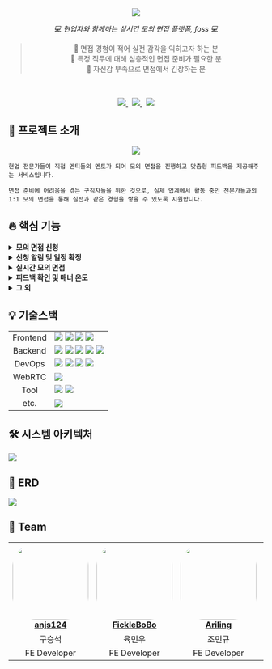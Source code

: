 <div align="center">
	<img src="https://velog.velcdn.com/images/gangintheremark/post/9fa75daf-cf09-4f03-8916-9dbad445cb14/image.png">

<i> 💻 현업자와 함께하는 실시간 모의 면접 플랫폼, foss 💻 </i>
> 📍 면접 경험이 적어 실전 감각을 익히고자 하는 분 <br/>
> 📍 특정 직무에 대해 심층적인 면접 준비가 필요한 분 <br />
> 📍 자신감 부족으로 면접에서 긴장하는 분 <br/>
 
  <br/><br/>
    <a href="https://i11a705.p.ssafy.io/">
  	       <img src="https://img.shields.io/badge/foss-white?style=fot-the-badge&logo=headspace&logoColor=4CCDC6"> 
  </a> &nbsp;
     <a href="https://www.youtube.com/watch?v=rissa0YjNzk">
       <img src="https://img.shields.io/badge/youtube-white?style=fot-the-badge&logo=youtube&logoColor=FF0000"> 
      </a> &nbsp;
       <a href="">
       <img src="https://img.shields.io/badge/blog-white?style=fot-the-badge&logo=tistory&logoColor=000000"> 
      </a>
</div>


## 👀 프로젝트 소개
<div align="center">
  	<img src="https://velog.velcdn.com/images/gangintheremark/post/33ea912d-ee4a-4f09-b50f-df0e86adc5a1/image.gif">
  </div>

```
현업 전문가들이 직접 멘티들의 멘토가 되어 모의 면접을 진행하고 맞춤형 피드백을 제공해주는 서비스입니다. 

면접 준비에 어려움을 겪는 구직자들을 위한 것으로, 실제 업계에서 활동 중인 전문가들과의 
1:1 모의 면접을 통해 실전과 같은 경험을 쌓을 수 있도록 지원합니다.
```

## 🔥 핵심 기능
<details>
  <summary><b>모의 면접 신청</b></summary>
  <div>
    <i>멘티들은 관심있는 기업과 직무의 멘토를 찾아 면접을 신청할 수 있습니다.</i>  
   <table>
     <tr>
       <td>
       	  <img width="325" src="https://velog.velcdn.com/images/gangintheremark/post/ceee6445-68c1-4a9f-bed5-dac62e618293/image.png")
       </td>
       <td>
       	  <img width="325" src="https://velog.velcdn.com/images/gangintheremark/post/0b2c0095-b505-4410-a9b4-fb1476d3410a/image.png">
       </td>
     </tr>
    </table>
  <br><br>
  </div>
</details>

<details>
  <summary><b>신청 알림 및 일정 확정</b></summary>
  <div>
    <i>멘토는 자신의 일정에 신청한 멘티들의 자기소개서를 확인 후 면접을 확정할 수 있습니다.</i>  
   <table>
     <tr>
       <td>
       	  <img width="325" src="https://velog.velcdn.com/images/gangintheremark/post/0680dbe7-2931-43fe-bb75-862137ddb230/image.png")
       </td>
       <td>
       	  <img width="325" src="https://velog.velcdn.com/images/gangintheremark/post/60b87579-f635-45e0-a161-78312ebb9428/image.png">
       </td>
     </tr>
    </table>
  <br><br>
  </div>
</details>

<details>
  <summary><b>실시간 모의 면접</b></summary>
  <div>
    <i>멘토는 각 멘티들에게 피드백을 작성할 수 있습니다. 멘티들은 서로에게 상호 피드백을 작성할 수 있습니다. </i>  
   <table>
     <tr align="center">
       <td>멘토 화면</td>
       <td>멘티 화면</td>
     </tr>
     <tr>
       <td>
       	  <img width="325"src="https://velog.velcdn.com/images/gangintheremark/post/dc68e111-15e8-4e64-870d-2c1ad5406220/image.gif">
       </td>
       <td>
       	  <img width="325"src="https://velog.velcdn.com/images/gangintheremark/post/679d8c24-30b0-40fb-b1ad-620f3f66ad5a/image.gif">
       </td>
     </tr>
    </table>
  <br><br>
  </div>
</details>

<details>
  <summary><b>피드백 확인 및 매너 온도</b></summary>
  <div>
    <i>면접이 끝난 후 멘티는 멘토와 다른 멘티가 작성한 피드백을 확인할 수 있습니다. 함께 참여한 멘티들의 별점을 부여할 수 있으며 이 별점에 따라 매너온도가 변합니다. <br/> <br/>
    또한 멘티는 멘토의 리뷰를 작성할 수 있습니다.</i>  
   <table>
     <tr>
       <td>
       	  <img width="325"src="https://velog.velcdn.com/images/gangintheremark/post/12329fd4-e69d-4af1-8070-26fb0dd2421a/image.gif">
       </td>
       <td>
       	  <img width="325"src="https://velog.velcdn.com/images/gangintheremark/post/ccd80f78-d180-4881-b3d8-74ce485e91bc/image.png">
       </td>
     </tr>
    </table>
  <br><br>
  </div>
</details>

<details>
  <summary><b>그 외</b></summary>
  <div>
    <i>- 여러가지 기업과 해당 기업의 멘토들을 한 눈에 확인할 수 있습니다.  <br/>
      - 면접 경험을 공유할 수 있습니다.
    </i> 
   <table>
     <tr>
       <td>
       	  <img width="325"src="https://velog.velcdn.com/images/gangintheremark/post/e195449d-c0a4-49ec-ad79-fd38ec60f09a/image.gif">
       </td>
       <td>
       	  <img width="325"src="https://velog.velcdn.com/images/gangintheremark/post/dbbce6fa-1adf-4a2c-b74e-f1da1d0765d7/image.png">
       </td>
     </tr>
    </table>
  <br><br>
  </div>
</details>

## 💡 기술스택
<table>
   <tr>
      <td colspan="2" align="center">
        Frontend 
      </td>
      <td colspan="4">
   <img src="https://img.shields.io/badge/React-61DAFB?style=flat-square&logo=React&logoColor=white"/> <img src="https://img.shields.io/badge/TypeScript-3178C6?style=flat-square&logo=TypeScript&logoColor=black"/> 
         <img src="https://img.shields.io/badge/React Query-FF4154?style=flat-square&logo=reactquery&logoColor=white"/> 
                 <img src="https://img.shields.io/badge/Jest-C21325?style=flat-square&logo=jest&logoColor=white"/>
      </td>
   </tr>
   <tr>
      <td colspan="2" align="center">
        Backend
      </td>
      <td colspan="4">
     <img src="https://img.shields.io/badge/Spring Boot-6DB33F?style=flat-square&logo=springboot&logoColor=white"/> 
             <img src="https://img.shields.io/badge/Spring Security-6DB33F?style=flat-square&logo=springsecurity&logoColor=white"/> 
             <img src="https://img.shields.io/badge/Spring Data JPA-6DB33F?style=flat-square&logo=spring&logoColor=white"/> 
                             <img src="https://img.shields.io/badge/mariadb-003545?style=flat-square&logo=mariadb&logoColor=white"/> 
                                     <img src="https://img.shields.io/badge/redis-FF4438?style=flat-square&logo=redis&logoColor=white"/> 
      </td>
   </tr>
   <tr>
      <td colspan="2" align="center">
		DevOps
      </td>
      <td colspan="4">
                     <img src="https://img.shields.io/badge/Amazon EC2-FF9900?style=flat-square&logo=amazonec2&logoColor=white"/>
                                        <img src="https://img.shields.io/badge/nginx-009639?style=flat-square&logo=nginx&logoColor=white"/> 
                        <img src="https://img.shields.io/badge/jenkins-D24939?style=flat-square&logo=jenkins&logoColor=white"/> 
                                <img src="https://img.shields.io/badge/docker-2496ED?style=flat-square&logo=docker&logoColor=white"/> 
      </td>
   </tr>
     <tr>
      <td colspan="2" align="center">
        WebRTC
      </td>
      <td colspan="4">
                                        <img src="https://img.shields.io/badge/OpenVidu-412991?style=flat-square&logo=&logoColor=white"/> 
      </td>
   </tr>
   <tr>
      <td colspan="2" align="center">
        Tool
      </td>
      <td colspan="4">
                                        <img src="https://img.shields.io/badge/Intellij IDEA-000000?style=flat-square&logo=intellijidea&logoColor=white"/> 
                                        <img src="https://img.shields.io/badge/Visual Studio Code-007ACC?style=flat-square&logo=visualstudiocode&logoColor=white"/> 
      </td>
   </tr>
   <tr>
      <td colspan="2" align="center">
        etc.
      </td>
      <td colspan="4">
          <img src="https://img.shields.io/badge/GitLab-FC6D26?style=flat-square&logo=gitlab&logoColor=white"/> 
      </td>
   </tr>
</table>

## 🛠️ 시스템 아키텍처
![](https://velog.velcdn.com/images/gangintheremark/post/c8c879c7-11af-4393-81b0-a1dbd4fe7360/image.png)

## 🔗 ERD
![](https://velog.velcdn.com/images/gangintheremark/post/0b38f408-0b39-4210-88c4-81de39e6f312/image.png)


## 👥 Team
<table align="center">
    <tr align="center">
        <td style="min-width: 150px;">
            <a href="https://github.com/anjs124">
              <img src="https://avatars.githubusercontent.com/u/87066209?v=4?s=1600&d=identicon" width="150" style="border-radius: 30%">
              <br />
              <b>anjs124</b>
            </a>
        </td>
        <td style="min-width: 150px;">
        <a href="https://github.com/FickleBoBo">
            <img src="https://avatars.githubusercontent.com/u/95597182?v=4?s=1600&d=identicon" width="150" style="border-radius: 30%">
            <br />
            <b>FickleBoBo</b>
        </a> 
        </td>
              <td style="min-width: 150px;">
        <a href="https://github.com/Ariling">
            <img src="https://avatars.githubusercontent.com/u/97501226?v=4?width=800" width="150" style="border-radius: 30%">
            <br />
            <b>Ariling</b>
        </a> 
        </td>
              <td style="min-width: 150px;">
            <a href="https://github.com/gangintheremark">
              <img src="https://avatars.githubusercontent.com/u/81904943?v=4" width="150" style="border-radius: 30%">
              <br />
              <b>gangintheremark</b>
            </a>
        </td>
        <td style="min-width: 150px;">
        <a href="https://github.com/rkdmf1026">
            <img src="https://avatars.githubusercontent.com/u/50603273?v=4?" width="150" style="border-radius: 30%">
            <br />
            <b>rkdmf1026</b>
        </a> 
        </td>
                <td style="min-width: 150px;">
        <a href="https://github.com/rkdmf1026">
            <img src="https://avatars.githubusercontent.com/u/92067099?v=4?" width="150" style="border-radius: 30%">
            <br />
            <b>fkgnssla</b>
        </a> 
        </td>
    </tr>
    <tr align="center">
        <td>
           구승석
        </td>
        <td>
           육민우
        </td>
        <td>
           조민규
        </td>
              <td>
           남경민
        </td>
        <td>
           이동기
        </td>
        <td>
           김형민
        </td>
    </tr>
  <tr align="center">
    <td>
      FE Developer
    </td>
    <td>
      FE Developer
    </td>
    <td>
      FE Developer
    </td>
        <td>
      BE Developer
    </td>
    <td>
      BE Developer
    </td>
    <td>
      BE Developer
    </td>
  </tr>
</table>

